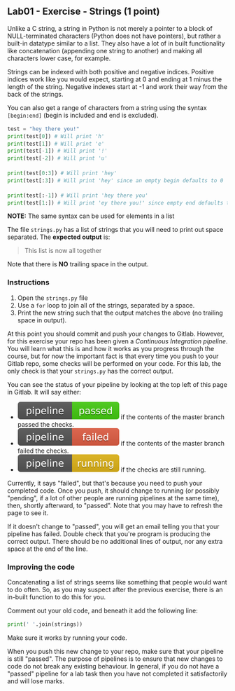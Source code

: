 ## Lab01 - Exercise - Strings (1 point)

Unlike a C string, a string in Python is not merely a pointer to a block of NULL-terminated characters (Python does not have pointers), but rather a built-in datatype similar to a list. They also have a lot of in built functionality like concatenation (appending one string to another) and making all characters lower case, for example.

Strings can be indexed with both positive and negative indices. Positive indices work like you would expect, starting at 0 and ending at 1 minus the length of the string. Negative indexes start at -1 and work their way from the back of the strings.

You can also get a range of characters from a string using the syntax `[begin:end]` (begin is included and end is excluded).

```python
test = "hey there you!"
print(test[0]) # Will print 'h'
print(test[1]) # Will print 'e'
print(test[-1]) # Will print '!'
print(test[-2]) # Will print 'u'

print(test[0:3]) # Will print 'hey'
print(test[:3]) # Will print 'hey' since an empty begin defaults to 0

print(test[:-1]) # Will print 'hey there you'
print(test[1:]) # Will print 'ey there you!' since empty end defaults to the end
```

**NOTE:** The same syntax can be used for elements in a list

The file `strings.py` has a list of strings that you will need to print out space separated. The **expected output** is:

> This list is now all together

Note that there is **NO** trailing space in the output.

### Instructions

1. Open the `strings.py` file
2. Use a `for` loop to join all of the strings, separated by a space.
3. Print the new string such that the output matches the above (no trailing space in output).

At this point you should commit and push your changes to Gitlab. However, for this exercise your repo has been given a *Continuous Integration pipeline*. You will learn what this is and how it works as you progress through the course, but for now the important fact is that every time you push to your Gitlab repo, some checks will be performed on your code. For this lab, the only check is that your `strings.py` has the correct output.

You can see the status of your pipeline by looking at the top left of this page in Gitlab. It will say either:

* ![passed](pipeline-passed.svg) if the contents of the master branch passed the checks.
* ![failed](pipeline-failed.svg) if the contents of the master branch failed the checks.
* ![running](pipeline-running.svg) if the checks are still running.

Currently, it says "failed", but that's because you need to push your completed code. Once you push, it should change to running (or possibly "pending", if a lot of other people are running pipelines at the same time), then, shortly afterward, to "passed". Note that you may have to refresh the page to see it.

If it doesn't change to "passed", you will get an email telling you that your pipeline has failed. Double check that you're program is producing the correct output. There should be no additional lines of output, nor any extra space at the end of the line.

### Improving the code

Concatenating a list of strings seems like something that people would want to do often. So, as you may suspect after the previous exercise, there is an in-built function to do this for you.

Comment out your old code, and beneath it add the following line:

```python
print(' '.join(strings))
```

Make sure it works by running your code.

When you push this new change to your repo, make sure that your pipeline is still "passed". The purpose of pipelines is to ensure that new changes to code do not break any existing behaviour. In general, if you do not have a "passed" pipeline for a lab task then you have not completed it satisfactorily and will lose marks.
